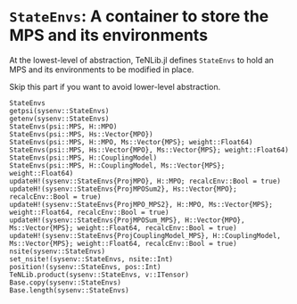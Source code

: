 # `StateEnvs`: A container to store the MPS and its environments

At the lowest-level of abstraction, TeNLib.jl defines `StateEnvs` to hold an MPS and its
environments to be modified in place.

Skip this part if you want to avoid lower-level abstraction.

```@docs
StateEnvs
getpsi(sysenv::StateEnvs)
getenv(sysenv::StateEnvs)
StateEnvs(psi::MPS, H::MPO)
StateEnvs(psi::MPS, Hs::Vector{MPO})
StateEnvs(psi::MPS, H::MPO, Ms::Vector{MPS}; weight::Float64)
StateEnvs(psi::MPS, Hs::Vector{MPO}, Ms::Vector{MPS}; weight::Float64)
StateEnvs(psi::MPS, H::CouplingModel)
StateEnvs(psi::MPS, H::CouplingModel, Ms::Vector{MPS}; weight::Float64)
updateH!(sysenv::StateEnvs{ProjMPO}, H::MPO; recalcEnv::Bool = true)
updateH!(sysenv::StateEnvs{ProjMPOSum2}, Hs::Vector{MPO}; recalcEnv::Bool = true)
updateH!(sysenv::StateEnvs{ProjMPO_MPS2}, H::MPO, Ms::Vector{MPS};  weight::Float64, recalcEnv::Bool = true)
updateH!(sysenv::StateEnvs{ProjMPOSum_MPS}, H::Vector{MPO}, Ms::Vector{MPS}; weight::Float64, recalcEnv::Bool = true)
updateH!(sysenv::StateEnvs{ProjCouplingModel_MPS}, H::CouplingModel, Ms::Vector{MPS}; weight::Float64, recalcEnv::Bool = true)
nsite(sysenv::StateEnvs)
set_nsite!(sysenv::StateEnvs, nsite::Int)
position!(sysenv::StateEnvs, pos::Int)
TeNLib.product(sysenv::StateEnvs, v::ITensor)
Base.copy(sysenv::StateEnvs)
Base.length(sysenv::StateEnvs)
```